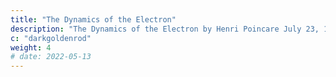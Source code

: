 ```yaml
---
title: "The Dynamics of the Electron"
description: "The Dynamics of the Electron by Henri Poincare July 23, 1905"
c: "darkgoldenrod"
weight: 4
# date: 2022-05-13
---
```


